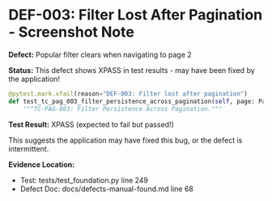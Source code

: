 # DEF-003: Filter Lost After Pagination - Screenshot Note

**Defect:** Popular filter clears when navigating to page 2

**Status:** This defect shows XPASS in test results - may have been fixed by the application!

```python
@pytest.mark.xfail(reason="DEF-003: Filter lost after pagination")
def test_tc_pag_003_filter_persistence_across_pagination(self, page: Page) -> None:
    """TC-PAG-003: Filter Persistence Across Pagination."""
```

**Test Result:** XPASS (expected to fail but passed!)

This suggests the application may have fixed this bug, or the defect is intermittent.

**Evidence Location:** 
- Test: tests/test_foundation.py line 249
- Defect Doc: docs/defects-manual-found.md line 68
